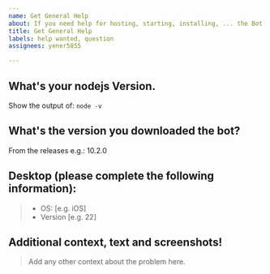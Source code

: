 ```yaml
---
name: Get General Help
about: If you need help for hosting, starting, installing, ... the Bot!
title: Get General Help
labels: help wanted, question
assignees: yener5855

---
```


## **What's your nodejs Version.**
Show the output of: `node -v`

## **What's the version you downloaded the bot?**
From the releases e.g.: 10.2.0

## **Desktop (please complete the following information):**
> - OS: [e.g. iOS]
> - Version [e.g. 22]

## **Additional context, text and screenshots!**
> Add any other context about the problem here.
